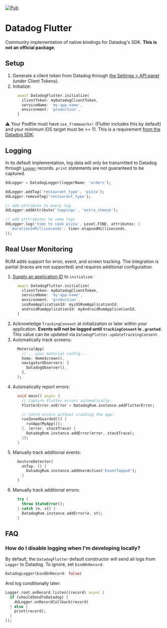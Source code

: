 [![Pub](https://img.shields.io/pub/v/datadog_flutter.svg)](https://pub.dev/packages/datadog_flutter)

# Datadog Flutter

Community implementation of native bindings for Datadog's SDK. **This is not an official package**.

## Setup

1. Generate a client token from Datadog through [the Settings > API  panel](https://app.datadoghq.com/account/settings#api) (under Client Tokens).
1. Initialize:
    ```dart
      await DatadogFlutter.initialize(
        clientToken: myDatadogClientToken,
        serviceName: 'my-app-name',
        environment: 'production',
      )
    ```


:warning: Your Podfile must have `use_frameworks!` (Flutter includes this by default) and your minimum iOS target must be >= 11. This is a requirement [from the Datadog SDK](https://github.com/DataDog/dd-sdk-ios/blob/master/DatadogSDKObjc.podspec#L17).

## Logging

In its default implementation, log data will only be transmitted to Datadog through [`Logger`](https://pub.dev/packages/logging) records. `print` statements are not guaranteed to be captured.

```dart
ddLogger = DatadogLogger(loggerName: 'orders');

ddLogger.addTag('restaurant_type', 'pizza');
ddLogger.removeTag('restaurant_type');

// add attribute to every log
ddLogger.addAttribute('toppings', 'extra_cheese');

// add atttributes to some logs
ddLogger.log('time to cook pizza', Level.FINE, attributes: {
  'durationInMilliseconds': timer.elapsedMilliseconds,
});
```

## Real User Monitoring

RUM adds support for error, event, and screen tracking. The integration is partial (traces are not supported) and requires additional configuration.

1. [Supply an application ID](https://docs.datadoghq.com/real_user_monitoring/#getting-started) to `initialize`:
    ```dart
      await DatadogFlutter.initialize(
        clientToken: myDatadogClientToken,
        serviceName: 'my-app-name',
        environment: 'production',
        iosRumApplicationId: myiOSRumApplicationId,
        androidRumApplicationId: myAndroidRumApplicationId,
      )
    ```
1. Acknowledge `TrackingConsent` at initialization or later within your application. **Events will not be logged until `trackingConsent` is `.granted`**. This value can be updated via `DatadogFlutter.updateTrackingConsent`.
1. Automatically track screens:
    ```dart
      MaterialApp(
        // ...your material config...
        home: HomeScreen(),
        navigatorObservers: [
          DatadogObserver(),
        ],
      );
    ```
1. Automatically report errors:
    ```dart
      void main() async {
        // Capture Flutter errors automatically:
        FlutterError.onError = DatadogRum.instance.addFlutterError;

        // Catch errors without crashing the app:
        runZonedGuarded(() {
          runApp(MyApp());
        }, (error, stackTrace) {
          DatadogRum.instance.addError(error, stackTrace);
        });
      }
    ```
1. Manually track additional events:
    ```dart
      GestureDetector(
        onTap: () {
          DatadogRum.instance.addUserAction('EventTapped');
        }
      )
    ```
1. Manually track additional errors:
    ```dart
      try {
        throw StateError();
      } catch (e, st) {
        DatadogRum.instance.addError(e, st);
      }
    ```

## FAQ

### How do I disable logging when I'm developing locally?

By default, the `DatadogFlutter` default constructor will send all logs from `Logger` to Datadog. To ignore, set `bindOnRecord`:

```dart
DatadogLogger(bindOnRecord: false)
```

And log conditionally later:

```dart
Logger.root.onRecord.listen((record) async {
  if (shouldSendToDatadog) {
    ddLogger.onRecordCallback(record)
  } else {
    print(record);
  }
});
```
